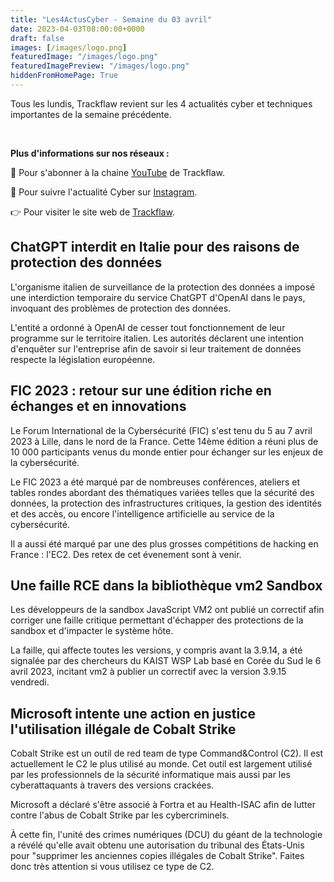 ```yaml
---
title: "Les4ActusCyber - Semaine du 03 avril"
date: 2023-04-03T08:00:00+0000
draft: false
images: [/images/logo.png]
featuredImage: "/images/logo.png"
featuredImagePreview: "/images/logo.png"
hiddenFromHomePage: True
---
```

    
Tous les lundis, Trackflaw revient sur les 4 actualités cyber et techniques importantes de la semaine précédente.

<br>

**Plus d'informations sur nos réseaux :**

🔴 Pour s'abonner à la chaine [YouTube](https://www.youtube.com/@trackflaw) de Trackflaw.

📸 Pour suivre l'actualité Cyber sur [Instagram](https://www.instagram.com/trackflaw/).

👉 Pour visiter le site web de [Trackflaw](https://trackflaw.com).

    
## ChatGPT interdit en Italie pour des raisons de protection des données

L'organisme italien de surveillance de la protection des données a imposé une interdiction temporaire du service ChatGPT d'OpenAI dans le pays, invoquant des problèmes de protection des données.

L'entité a ordonné à OpenAI de cesser tout fonctionnement de leur programme sur le territoire italien. Les autorités déclarent une intention d'enquêter sur l'entreprise afin de savoir si leur traitement de données respecte la législation européenne.


## FIC 2023 : retour sur une édition riche en échanges et en innovations

Le Forum International de la Cybersécurité (FIC) s'est tenu du 5 au 7 avril 2023 à Lille, dans le nord de la France. Cette 14ème édition a réuni plus de 10 000 participants venus du monde entier pour échanger sur les enjeux de la cybersécurité.

Le FIC 2023 a été marqué par de nombreuses conférences, ateliers et tables rondes abordant des thématiques variées telles que la sécurité des données, la protection des infrastructures critiques, la gestion des identités et des accès, ou encore l'intelligence artificielle au service de la cybersécurité.

Il a aussi été marqué par une des plus grosses compétitions de hacking en France : l'EC2. Des retex de cet évenement sont à venir.


## Une faille RCE dans la bibliothèque vm2 Sandbox

Les développeurs de la sandbox JavaScript VM2 ont publié un correctif afin corriger une faille critique permettant d'échapper des protections de la sandbox et d'impacter le système hôte.

La faille, qui affecte toutes les versions, y compris avant la 3.9.14, a été signalée par des chercheurs du KAIST WSP Lab basé en Corée du Sud le 6 avril 2023, incitant vm2 à publier un correctif avec la version 3.9.15 vendredi.


## Microsoft intente une action en justice l'utilisation illégale de Cobalt Strike

Cobalt Strike est un outil de red team de type Command&Control (C2). Il est actuellement le C2 le plus utilisé au monde. Cet outil est largement utilisé par les professionnels de la sécurité informatique mais aussi par les cyberattaquants à travers des versions crackées.

Microsoft a déclaré s'être associé à Fortra et au Health-ISAC afin de lutter contre l'abus de Cobalt Strike par les cybercriminels.

À cette fin, l'unité des crimes numériques (DCU) du géant de la technologie a révélé qu'elle avait obtenu une autorisation du tribunal des États-Unis pour "supprimer les anciennes copies illégales de Cobalt Strike". Faites donc très attention si vous utilisez ce type de C2.


